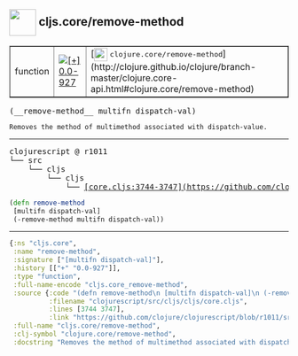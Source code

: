 ## <img width="48px" valign="middle" src="http://i.imgur.com/Hi20huC.png"> cljs.core/remove-method

 <table border="1">
<tr>
<td>function</td>
<td><a href="https://github.com/cljsinfo/api-refs/tree/0.0-927"><img valign="middle" alt="[+] 0.0-927" src="https://img.shields.io/badge/+-0.0--927-lightgrey.svg"></a> </td>
<td>
[<img height="24px" valign="middle" src="http://i.imgur.com/1GjPKvB.png"> <samp>clojure.core/remove-method</samp>](http://clojure.github.io/clojure/branch-master/clojure.core-api.html#clojure.core/remove-method)
</td>
</tr>
</table>

 <samp>
(__remove-method__ multifn dispatch-val)<br>
</samp>

```
Removes the method of multimethod associated with dispatch-value.
```

---

 <pre>
clojurescript @ r1011
└── src
    └── cljs
        └── cljs
            └── <ins>[core.cljs:3744-3747](https://github.com/clojure/clojurescript/blob/r1011/src/cljs/cljs/core.cljs#L3744-L3747)</ins>
</pre>

```clj
(defn remove-method
 [multifn dispatch-val]
 (-remove-method multifn dispatch-val))
```


---

```clj
{:ns "cljs.core",
 :name "remove-method",
 :signature ["[multifn dispatch-val]"],
 :history [["+" "0.0-927"]],
 :type "function",
 :full-name-encode "cljs.core_remove-method",
 :source {:code "(defn remove-method\n [multifn dispatch-val]\n (-remove-method multifn dispatch-val))",
          :filename "clojurescript/src/cljs/cljs/core.cljs",
          :lines [3744 3747],
          :link "https://github.com/clojure/clojurescript/blob/r1011/src/cljs/cljs/core.cljs#L3744-L3747"},
 :full-name "cljs.core/remove-method",
 :clj-symbol "clojure.core/remove-method",
 :docstring "Removes the method of multimethod associated with dispatch-value."}

```
